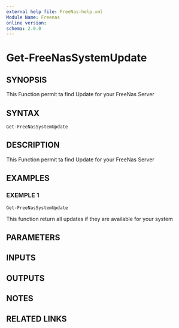```yaml
---
external help file: FreeNas-help.xml
Module Name: Freenas
online version:
schema: 2.0.0
---
```


# Get-FreeNasSystemUpdate

## SYNOPSIS
This Function permit ta find Update for your FreeNas Server

## SYNTAX

```
Get-FreeNasSystemUpdate
```

## DESCRIPTION
This Function permit ta find Update for your FreeNas Server

## EXAMPLES

### EXEMPLE 1
```
Get-FreeNasSystemUpdate
```

This function return all updates if they are available for your system

## PARAMETERS

## INPUTS

## OUTPUTS

## NOTES

## RELATED LINKS
